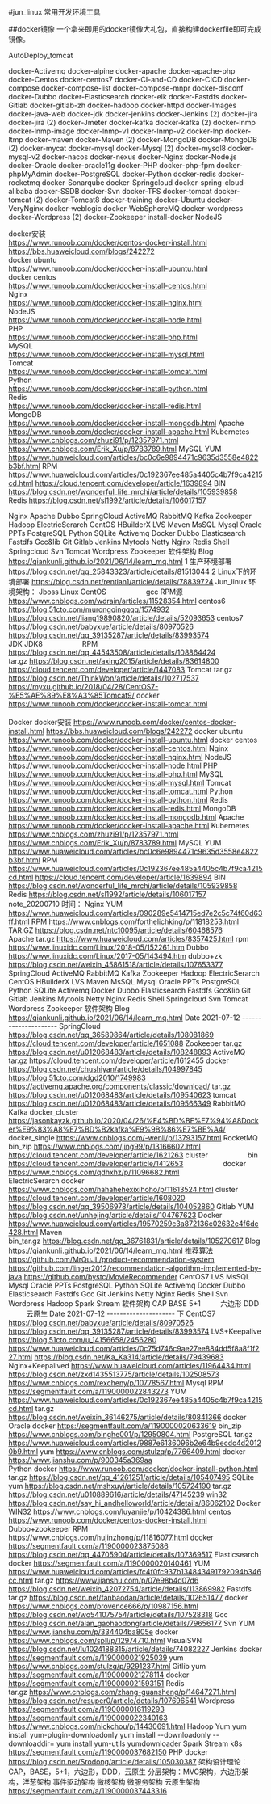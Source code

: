 #jun_linux 常用开发环境工具  

##docker镜像
一个拿来即用的docker镜像大礼包，直接构建dockerfile即可完成镜像。

AutoDeploy_tomcat

docker-Activemq
docker-alpine
docker-apache
docker-apache-php
docker-Centos
docker-centos7
docker-CI-and-CD
docker-CICD
docker-compose
docker-compose-list
docker-compose-mnpr
docker-disconf
docker-Dubbo
docker-Elasticsearch
docker-elk
docker-Fastdfs
docker-Gitlab
docker-gitlab-zh
docker-hadoop
docker-httpd
docker-Images
docker-java-web
docker-jdk
docker-jenkins
docker-Jenkins (2)
docker-jira
docker-jira (2)
docker-Jmeter
docker-kafka
docker-kafka (2)
docker-lnmp
docker-lnmp-image
docker-lnmp-v1
docker-lnmp-v2
docker-lnp
docker-ltmp
docker-maven
docker-Maven (2)
docker-MongoDB
docker-MongoDB (2)
docker-mycat
docker-mysql
docker-Mysql (2)
docker-mysql8
docker-mysql-v2
docker-nacos
docker-nexus
docker-Nginx
docker-Node.js
docker-Oracle
docker-oracle11g
docker-PHP
docker-php-fpm
docker-phpMyAdmin
docker-PostgreSQL
docker-Python
docker-redis
docker-rocketmq
docker-Sonarqube
docker-Springcloud
docker-spring-cloud-alibaba
docker-SSDB
docker-Svn
docker-TFS
docker-tomcat
docker-tomcat (2)
docker-Tomcat8
docker-training
docker-Ubuntu
docker-VeryNginx
docker-weblogic
docker-WebSphereMQ
docker-wordpress
docker-Wordpress (2)
docker-Zookeeper
install-docker
NodeJS





docker安装  
https://www.runoob.com/docker/centos-docker-install.html  
https://bbs.huaweicloud.com/blogs/242272   
docker ubuntu  
https://www.runoob.com/docker/docker-install-ubuntu.html  
docker centos  
https://www.runoob.com/docker/docker-install-centos.html  
Nginx  
https://www.runoob.com/docker/docker-install-nginx.html  
NodeJS  
https://www.runoob.com/docker/docker-install-node.html  
PHP  
https://www.runoob.com/docker/docker-install-php.html  
MySQL  
https://www.runoob.com/docker/docker-install-mysql.html  
Tomcat  
https://www.runoob.com/docker/docker-install-tomcat.html  
Python  
https://www.runoob.com/docker/docker-install-python.html   
Redis  
https://www.runoob.com/docker/docker-install-redis.html  
MongoDB  
https://www.runoob.com/docker/docker-install-mongodb.html
Apache
https://www.runoob.com/docker/docker-install-apache.html
Kubernetes
https://www.cnblogs.com/zhuzi91/p/12357971.html
https://www.cnblogs.com/Erik_Xu/p/8783789.html
MySQL
YUM
https://www.huaweicloud.com/articles/bc0c6e9894471c9635d3558e4822b3bf.html
RPM
https://www.huaweicloud.com/articles/0c192367ee485a4405c4b7f9ca4215cd.html
https://cloud.tencent.com/developer/article/1639894
BIN
https://blog.csdn.net/wonderful_life_mrchi/article/details/105939858
        
Redis
https://blog.csdn.net/sl1992/article/details/106017157 

Nginx
Apache
Dubbo
SpringCloud
ActiveMQ
RabbitMQ
Kafka
Zookeeper
Hadoop
ElectricSerarch
CentOS
HBuilderX
LVS
Maven
MsSQL
Mysql
Oracle
PPTs
PostgreSQL
Python
SQLite
Activemq
Docker
Dubbo
Elasticsearch
Fastdfs
Gcc&lib
Git
Gitlab
Jenkins
Mytools
Netty
Nginx
Redis
Shell
Springcloud
Svn
Tomcat
Wordpress
Zookeeper
软件架构
Blog
https://qiankunli.github.io/2021/06/14/learn_mq.html
1 生产环境部署
https://blog.csdn.net/qq_25843323/article/details/81513044
2 Linux下的环境部署
https://blog.csdn.net/rentian1/article/details/78839724
Jun_linux 环境架构：
Jboss
Linux
CentOS
                   gcc
RPM源
https://www.cnblogs.com/wdrain/articles/11528354.html
centos6
https://blog.51cto.com/murongqingqqq/1574932
https://blog.csdn.net/liang19890820/article/details/52093653
centos7
https://blog.csdn.net/babyxue/article/details/80970526
https://blog.csdn.net/qq_39135287/article/details/83993574
                  
JDK
JDK8
                   RPM
https://blog.csdn.net/qq_44543508/article/details/108864424
                   tar.gz
https://blog.csdn.net/axing2015/article/details/83614800
https://cloud.tencent.com/developer/article/1447083
Tomcat
tar.gz
https://blog.csdn.net/ThinkWon/article/details/102717537
https://myxu.github.io/2018/04/28/CentOS7-%E5%AE%89%E8%A3%85Tomcat9/
docker
https://www.runoob.com/docker/docker-install-tomcat.html
        
                  
Docker
docker安装
https://www.runoob.com/docker/centos-docker-install.html
https://bbs.huaweicloud.com/blogs/242272
docker ubuntu
https://www.runoob.com/docker/docker-install-ubuntu.html
docker centos
https://www.runoob.com/docker/docker-install-centos.html
Nginx
https://www.runoob.com/docker/docker-install-nginx.html
NodeJS
https://www.runoob.com/docker/docker-install-node.html
PHP
https://www.runoob.com/docker/docker-install-php.html
MySQL
https://www.runoob.com/docker/docker-install-mysql.html
Tomcat
https://www.runoob.com/docker/docker-install-tomcat.html
Python
https://www.runoob.com/docker/docker-install-python.html
Redis
https://www.runoob.com/docker/docker-install-redis.html
MongoDB
https://www.runoob.com/docker/docker-install-mongodb.html
Apache
https://www.runoob.com/docker/docker-install-apache.html
Kubernetes
https://www.cnblogs.com/zhuzi91/p/12357971.html
https://www.cnblogs.com/Erik_Xu/p/8783789.html
MySQL
YUM
https://www.huaweicloud.com/articles/bc0c6e9894471c9635d3558e4822b3bf.html
RPM
https://www.huaweicloud.com/articles/0c192367ee485a4405c4b7f9ca4215cd.html
https://cloud.tencent.com/developer/article/1639894
BIN
https://blog.csdn.net/wonderful_life_mrchi/article/details/105939858
        
Redis
https://blog.csdn.net/sl1992/article/details/106017157
        
note_20200710 时间：
Nginx
YUM
https://www.huaweicloud.com/articles/090289e5414715ed7e2c5c74f60d63ff.html
RPM
https://www.cnblogs.com/forthelichking/p/11818253.html
TAR.GZ
https://blog.csdn.net/ntc10095/article/details/60468576
        
Apache
tar.gz
https://www.huaweicloud.com/articles/8357425.html
rpm
https://www.linuxidc.com/Linux/2018-05/152261.htm
Dubbo
https://www.linuxidc.com/Linux/2017-05/143494.htm
dubbo+zk
https://blog.csdn.net/weixin_45861518/article/details/107653377
SpringCloud
ActiveMQ
RabbitMQ
Kafka
Zookeeper
Hadoop
ElectricSerarch
CentOS
HBuilderX
LVS
Maven
MsSQL
Mysql
Oracle
PPTs
PostgreSQL
Python
SQLite
Activemq
Docker
Dubbo
Elasticsearch
Fastdfs
Gcc&lib
Git
Gitlab
Jenkins
Mytools
Netty
Nginx
Redis
Shell
Springcloud
Svn
Tomcat
Wordpress
Zookeeper
软件架构
Blog
https://qiankunli.github.io/2021/06/14/learn_mq.html
Date 2021-07-12 ---------------------
SpringCloud
https://blog.csdn.net/qq_36589864/article/details/108081869
https://cloud.tencent.com/developer/article/1651088
Zookeeper
tar.gz
https://blog.csdn.net/u012068483/article/details/108248893
ActiveMQ
tar.gz
https://cloud.tencent.com/developer/article/1612455
docker
https://blog.csdn.net/chushiyan/article/details/104997845
https://blog.51cto.com/dgd2010/1749983
https://activemq.apache.org/components/classic/download/
tar.gz
https://blog.csdn.net/u012068483/article/details/109540623
tomcat
https://blog.csdn.net/u012068483/article/details/109566349
RabbitMQ
Kafka
docker_cluster
https://jasonkayzk.github.io/2020/04/26/%E4%BD%BF%E7%94%A8Docker%E9%83%A8%E7%BD%B2kafka%E9%9B%86%E7%BE%A4/
docker_single
https://www.cnblogs.com/-wenli/p/13793157.html
RocketMQ
bin_zip
https://www.cnblogs.com/jing99/p/13166602.html
https://cloud.tencent.com/developer/article/1621263
cluster
                   bin
https://cloud.tencent.com/developer/article/1412653
                   docker
https://www.cnblogs.com/qdhxhz/p/11096682.html
        
ElectricSerarch
docker
https://www.cnblogs.com/hahahehexixihoho/p/11613524.html
cluster
https://cloud.tencent.com/developer/article/1608020
https://blog.csdn.net/qq_39506978/article/details/104052860
Gitlab
YUM
https://blog.csdn.net/unhejing/article/details/104767623
Docker
https://www.huaweicloud.com/articles/19570259c3a872136c02632e4f6dc428.html
Maven     
bin_tar.gz
https://blog.csdn.net/qq_36761831/article/details/105270617
Blog
https://qiankunli.github.io/2021/06/14/learn_mq.html
推荐算法
https://github.com/MrQuJL/product-recommendation-system
https://github.com/linger2012/recommendation-algorithm-implemented-by-java
https://github.com/bystc/MovieRecommender
CentOS7
LVS
MsSQL
Mysql
Oracle
PPTs
PostgreSQL
Python
SQLite
Activemq
Docker
Dubbo
Elasticsearch
Fastdfs
Gcc
Git
Jenkins
Netty
Nginx
Redis
Shell
Svn
Wordpress
Hadoop
Spark
Stream
软件架构
CAP
BASE
5+1
         六边形
DDD
         云原生
Date 2021-07-12 --------------------- 下
CentOS7
https://blog.csdn.net/babyxue/article/details/80970526
https://blog.csdn.net/qq_39135287/article/details/83993574
LVS+Keepalive
https://blog.51cto.com/u_14156658/2456280
https://www.huaweicloud.com/articles/0c75d746c9ae27ee884dd5f8a8f1f227.html
https://blog.csdn.net/Ka_Ka314/article/details/79439683
Nginx+Keepalived
https://www.huaweicloud.com/articles/11964434.html
https://blog.csdn.net/zxd1435513775/article/details/102508573
https://www.cnblogs.com/rexcheny/p/10778567.html
Mysql
RPM
https://segmentfault.com/a/1190000022843273
YUM
https://www.huaweicloud.com/articles/0c192367ee485a4405c4b7f9ca4215cd.html
tar.gz
https://blog.csdn.net/weixin_36146275/article/details/80841366
docker
Oracle
docker
https://segmentfault.com/a/1190000020633619
bin_zip
https://www.cnblogs.com/binghe001/p/12950804.html
PostgreSQL
tar.gz
https://www.huaweicloud.com/articles/9887e6136096b2e64b9ecdc4d20120b9.html
yum
https://www.cnblogs.com/stulzq/p/7766409.html
docker
https://www.jianshu.com/p/900345a369aa
        
Python
docker
https://www.runoob.com/docker/docker-install-python.html
tar.gz
https://blog.csdn.net/qq_41261251/article/details/105407495
SQLite
yum
https://blog.csdn.net/mshxuyi/article/details/105724190
tar.gz
https://blog.csdn.net/u010889616/article/details/47145239
win32
https://blog.csdn.net/say_hi_andhelloworld/article/details/86062102
Docker
WIN32
https://www.cnblogs.com/luyanjie/p/10424386.html
centos
https://www.runoob.com/docker/centos-docker-install.html
Dubbo+zookeeper
RPM
https://www.cnblogs.com/hujinzhong/p/11816077.html
docker
https://segmentfault.com/a/1190000023875086
https://blog.csdn.net/qq_44705904/article/details/107369517
Elasticsearch
docker
https://segmentfault.com/a/1190000020140461
YUM
https://www.huaweicloud.com/articles/fc4f0fc937b134843491792094b346cc.html
tar.gz
https://www.jianshu.com/p/07e98b4d07d6
https://blog.csdn.net/weixin_42072754/article/details/113869982
Fastdfs
tar.gz
https://blog.csdn.net/fanbaodan/article/details/102651477
docker
https://www.cnblogs.com/provence666/p/10987156.html
https://blog.csdn.net/wo541075754/article/details/107528318
Gcc
https://blog.csdn.net/alan_gaohaodong/article/details/79656177
Svn
YUM
https://www.jianshu.com/p/334404ba805e
docker
https://www.cnblogs.com/spll/p/12974710.html
VisualSVN
https://blog.csdn.net/lu1024188315/article/details/74082227
Jenkins
docker
https://segmentfault.com/a/1190000021925039
yum
https://www.cnblogs.com/stulzq/p/9291237.html
Gitlib
yum
https://segmentfault.com/a/1190000021278114
docker
https://segmentfault.com/a/1190000021593151
Redis       
tar.gz
https://www.cnblogs.com/zhang-guansheng/p/14647271.html
https://blog.csdn.net/resuper0/article/details/107696541
Wordpress
https://segmentfault.com/a/1190000016119293
https://segmentfault.com/a/1190000022340163
https://www.cnblogs.com/nickchou/p/14430691.html
Hadoop
Yum
yum install yum-plugin-downloadonly
yum install --downloadonly --downloaddir=<directory> <package>
yum install yum-utils
yumdownloader <package>
Spark
Stream
k8s
https://segmentfault.com/a/1190000037682150
PHP
docker
https://blog.csdn.net/Srodong/article/details/105030387
架构设计理论：CAP，BASE，5+1，六边形，DDD，云原生
分层架构：MVC架构，六边形架构，洋葱架构
事件驱动架构
微核架构
微服务架构
云原生架构
https://segmentfault.com/a/1190000037443316